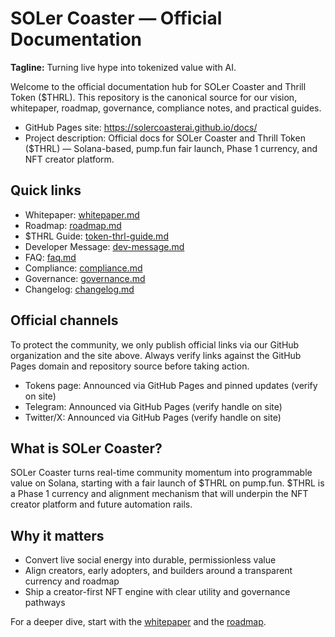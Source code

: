 # SOLer Coaster — Official Documentation

**Tagline:** Turning live hype into tokenized value with AI.

Welcome to the official documentation hub for SOLer Coaster and Thrill Token ($THRL). This repository is the canonical source for our vision, whitepaper, roadmap, governance, compliance notes, and practical guides.

- GitHub Pages site: https://solercoasterai.github.io/docs/
- Project description: Official docs for SOLer Coaster and Thrill Token ($THRL) — Solana-based, pump.fun fair launch, Phase 1 currency, and NFT creator platform.

## Quick links
- Whitepaper: [whitepaper.md](whitepaper.md)
- Roadmap: [roadmap.md](roadmap.md)
- $THRL Guide: [token-thrl-guide.md](token-thrl-guide.md)
- Developer Message: [dev-message.md](dev-message.md)
- FAQ: [faq.md](faq.md)
- Compliance: [compliance.md](compliance.md)
- Governance: [governance.md](governance.md)
- Changelog: [changelog.md](changelog.md)

## Official channels
To protect the community, we only publish official links via our GitHub organization and the site above. Always verify links against the GitHub Pages domain and repository source before taking action.

- Tokens page: Announced via GitHub Pages and pinned updates (verify on site)
- Telegram: Announced via GitHub Pages (verify handle on site)
- Twitter/X: Announced via GitHub Pages (verify handle on site)

## What is SOLer Coaster?
SOLer Coaster turns real-time community momentum into programmable value on Solana, starting with a fair launch of $THRL on pump.fun. $THRL is a Phase 1 currency and alignment mechanism that will underpin the NFT creator platform and future automation rails.

## Why it matters
- Convert live social energy into durable, permissionless value
- Align creators, early adopters, and builders around a transparent currency and roadmap
- Ship a creator-first NFT engine with clear utility and governance pathways

For a deeper dive, start with the [whitepaper](whitepaper.md) and the [roadmap](roadmap.md).